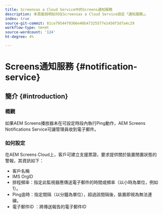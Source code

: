 ```yaml
---
title: Screensas a Cloud Service中的Screens通知服務
description: 本頁面說明如何在Screensas a Cloud Service設定「通知服務」。
index: true
source-git-commit: 81ce7954479366e40b47325577e1450f3d7a4c29
workflow-type: tm+mt
source-wordcount: '124'
ht-degree: 4%

---
```



# Screens通知服務 {#notification-service}

## 簡介 {#introduction}

### 概觀

如果AEM Screens播放器未在可設定時段內執行Ping動作，AEM Screens Notifications Service可讓管理員收到電子郵件。

### 如何設定

在AEM Screens Cloud上，客戶可建立支援票證，要求提供關於裝置閒置狀態的警報，其資訊如下：

* 客戶名稱
* IMS OrgID
* 排程頻率：指定此監視器應傳送電子郵件的時間或頻率（以小時為單位，例如1）。
* Ping逾時：指定間隔（以分鐘為單位），超過該間隔後，裝置即視為無法連線。
* 電子郵件ID ：將傳送報告的電子郵件ID
